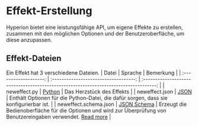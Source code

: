 # Effekt-Erstellung
Hyperion bietet eine leistungsfähige API, um eigene Effekte zu erstellen, zusammen mit den möglichen Optionen und der Benutzeroberfläche, um diese anzupassen.

## Effekt-Dateien 
Ein Effekt hat 3 verschiedene Dateien.
|         Datei          |               Sprache                |                                        Bemerkung                                        |
| :-------------------: | :-----------------------------------: | :-----------------------------------------------------------------------------------: |
|     neweffect.py      |   [Python](https://www.python.org)    |                                Das Herzstück des Effekts                                |
|    neweffect.json     |      [JSON](http://www.json.org)      |           Enthält Optionen für die Python-Datei, die dafür sorgen, dass sie konfigurierbar ist.           |
| neweffect.schema.json | [JSON Schema](http://json-schema.org) | Erzeugt die Bedienoberfläche für die Optionen und wird zur Überprüfung von Benutzereingaben verwendet. [Read more](/de/api/ui.md) |